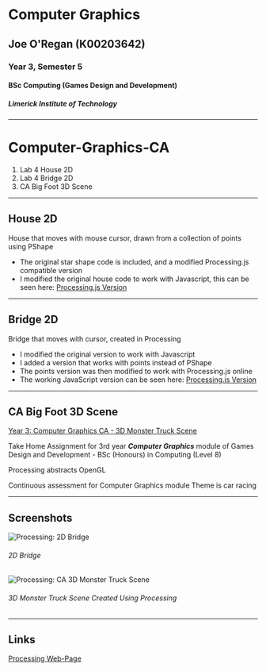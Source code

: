 # Computer Graphics
## Joe O'Regan (K00203642)
### Year 3, Semester 5
#### BSc Computing (Games Design and Development)
##### Limerick Institute of Technology

---

# Computer-Graphics-CA

1. Lab 4 House 2D
2. Lab 4 Bridge 2D
3. CA Big Foot 3D Scene

---

## House 2D

House that moves with mouse cursor, drawn from a collection of points using PShape

* The original star shape code is included, and a modified Processing.js compatible version
* I modified the original house code to work with Javascript, this can be seen here: [Processing.js Version](http://www.joeaoregan.ie/Processing/processing.html#lab4)

---

## Bridge 2D

Bridge that moves with cursor, created in Processing
* I modified the original version to work with Javascript
* I added a version that works with points instead of PShape
* The points version was then modified to work with Processing.js online
* The working JavaScript version can be seen here: [Processing.js Version](http://www.joeaoregan.ie/Processing/processing.html#lab4)

---

## CA Big Foot 3D Scene

[Year 3: Computer Graphics CA - 3D Monster Truck Scene](https://www.joeaoregan.ie/Processing/processing.html#ca)

Take Home Assignment for 3rd year ***Computer Graphics*** module of 
Games Design and Development - BSc (Honours) in Computing (Level 8)

Processing abstracts OpenGL

Continuous assessment for Computer Graphics module
Theme is car racing

---

## Screenshots

![Processing: 2D Bridge](https://raw.githubusercontent.com/joeaoregan/LIT-Yr3-S6-Graphics/master/Screenshots/Bridge.png "Processing: 2D Bridge")
###### 2D Bridge

![Processing: CA 3D Monster Truck Scene](https://raw.githubusercontent.com/joeaoregan/LIT-Yr3-S6-Graphics/master/Screenshots/3DScene.png "3D Monster Truck Scene Created Using Processing")
###### 3D Monster Truck Scene Created Using Processing

---

## Links

[Processing Web-Page](https://processing.org/)